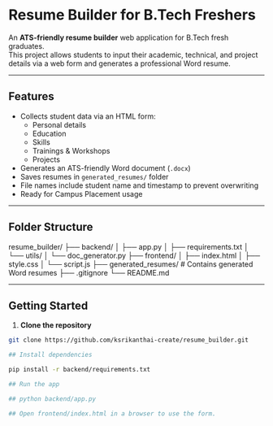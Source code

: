 # Resume Builder for B.Tech Freshers

An **ATS-friendly resume builder** web application for B.Tech fresh graduates.  
This project allows students to input their academic, technical, and project details via a web form and generates a professional Word resume.

---

## Features

- Collects student data via an HTML form:
  - Personal details
  - Education
  - Skills
  - Trainings & Workshops
  - Projects
- Generates an ATS-friendly Word document (`.docx`)
- Saves resumes in `generated_resumes/` folder
- File names include student name and timestamp to prevent overwriting
- Ready for Campus Placement usage

---

## Folder Structure

resume_builder/
├── backend/
│ ├── app.py
│ ├── requirements.txt
│ └── utils/
│ └── doc_generator.py
├── frontend/
│ ├── index.html
│ ├── style.css
│ └── script.js
├── generated_resumes/ # Contains generated Word resumes
├── .gitignore
└── README.md


---

## Getting Started

1. **Clone the repository**
```bash
git clone https://github.com/ksrikanthai-create/resume_builder.git

## Install dependencies

pip install -r backend/requirements.txt

## Run the app

## python backend/app.py

## Open frontend/index.html in a browser to use the form.